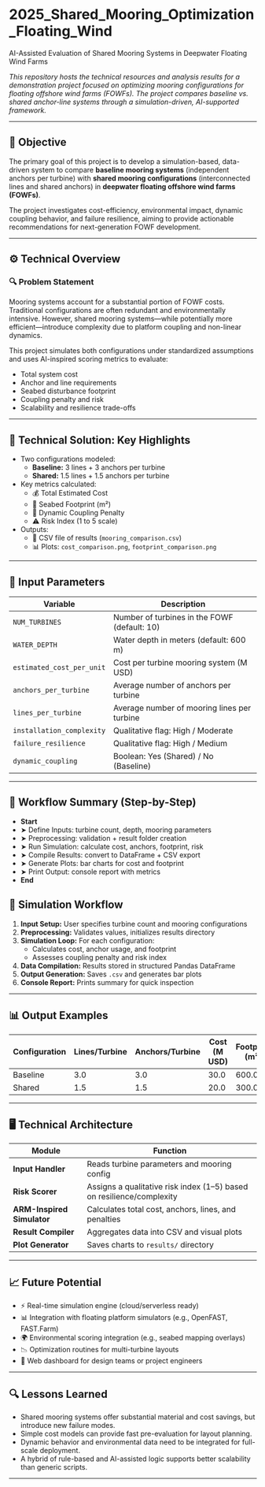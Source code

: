 # 2025_Shared_Mooring_Optimization_Floating_Wind  
AI-Assisted Evaluation of Shared Mooring Systems in Deepwater Floating Wind Farms

*This repository hosts the technical resources and analysis results for a demonstration project focused on optimizing mooring configurations for floating offshore wind farms (FOWFs). The project compares baseline vs. shared anchor-line systems through a simulation-driven, AI-supported framework.*

---


## 🎯 Objective

The primary goal of this project is to develop a simulation-based, data-driven system to compare **baseline mooring systems** (independent anchors per turbine) with **shared mooring configurations** (interconnected lines and shared anchors) in **deepwater floating offshore wind farms (FOWFs)**.

The project investigates cost-efficiency, environmental impact, dynamic coupling behavior, and failure resilience, aiming to provide actionable recommendations for next-generation FOWF development.

---

## ⚙️ Technical Overview

### 🔍 Problem Statement

Mooring systems account for a substantial portion of FOWF costs. Traditional configurations are often redundant and environmentally intensive. However, shared mooring systems—while potentially more efficient—introduce complexity due to platform coupling and non-linear dynamics.

This project simulates both configurations under standardized assumptions and uses AI-inspired scoring metrics to evaluate:

- Total system cost  
- Anchor and line requirements  
- Seabed disturbance footprint  
- Coupling penalty and risk  
- Scalability and resilience trade-offs

---

## 🧠 Technical Solution: Key Highlights

- Two configurations modeled:
  - **Baseline:** 3 lines + 3 anchors per turbine  
  - **Shared:** 1.5 lines + 1.5 anchors per turbine  
- Key metrics calculated:
  - 💰 Total Estimated Cost  
  - 🌱 Seabed Footprint (m²)  
  - 🔄 Dynamic Coupling Penalty  
  - ⚠️ Risk Index (1 to 5 scale)  
- Outputs:
  - 📄 CSV file of results (`mooring_comparison.csv`)  
  - 📊 Plots: `cost_comparison.png`, `footprint_comparison.png`

---

## 📁 Input Parameters

| Variable               | Description                                                       |
|------------------------|-------------------------------------------------------------------|
| `NUM_TURBINES`         | Number of turbines in the FOWF (default: 10)                      |
| `WATER_DEPTH`          | Water depth in meters (default: 600 m)                            |
| `estimated_cost_per_unit` | Cost per turbine mooring system (M USD)                     |
| `anchors_per_turbine`  | Average number of anchors per turbine                             |
| `lines_per_turbine`    | Average number of mooring lines per turbine                       |
| `installation_complexity` | Qualitative flag: High / Moderate                            |
| `failure_resilience`   | Qualitative flag: High / Medium                                   |
| `dynamic_coupling`     | Boolean: Yes (Shared) / No (Baseline)                             |

---

## 🧭 Workflow Summary (Step-by-Step)

- **Start**
- ➤ Define Inputs: turbine count, depth, mooring parameters
- ➤ Preprocessing: validation + result folder creation
- ➤ Run Simulation: calculate cost, anchors, footprint, risk
- ➤ Compile Results: convert to DataFrame + CSV export
- ➤ Generate Plots: bar charts for cost and footprint
- ➤ Print Output: console report with metrics
- **End**


## 🔁 Simulation Workflow

1. **Input Setup:** User specifies turbine count and mooring configurations  
2. **Preprocessing:** Validates values, initializes results directory  
3. **Simulation Loop:** For each configuration:
   - Calculates cost, anchor usage, and footprint  
   - Assesses coupling penalty and risk index  
4. **Data Compilation:** Results stored in structured Pandas DataFrame  
5. **Output Generation:** Saves `.csv` and generates bar plots  
6. **Console Report:** Prints summary for quick inspection  

---

## 📊 Output Examples

| Configuration | Lines/Turbine | Anchors/Turbine | Cost (M USD) | Footprint (m²) | Coupling Penalty | Risk Index |
|---------------|----------------|------------------|--------------|----------------|-------------------|------------|
| Baseline      | 3.0            | 3.0              | 30.0         | 600.0          | 0.0               | 4          |
| Shared        | 1.5            | 1.5              | 20.0         | 300.0          | 0.3               | 2          |

---

## 🖥️ Technical Architecture

| Module                      | Function                                                                 |
|-----------------------------|--------------------------------------------------------------------------|
| **Input Handler**           | Reads turbine parameters and mooring config                             |
| **Risk Scorer**             | Assigns a qualitative risk index (1–5) based on resilience/complexity   |
| **ARM-Inspired Simulator**  | Calculates total cost, anchors, lines, and penalties                    |
| **Result Compiler**         | Aggregates data into CSV and visual plots                               |
| **Plot Generator**          | Saves charts to `results/` directory                                    |

---

## 📈 Future Potential

- ⚡ Real-time simulation engine (cloud/serverless ready)  
- 📊 Integration with floating platform simulators (e.g., OpenFAST, FAST.Farm)  
- 🌍 Environmental scoring integration (e.g., seabed mapping overlays)  
- 📉 Optimization routines for multi-turbine layouts  
- 📡 Web dashboard for design teams or project engineers

---

## 🔍 Lessons Learned

- Shared mooring systems offer substantial material and cost savings, but introduce new failure modes.  
- Simple cost models can provide fast pre-evaluation for layout planning.  
- Dynamic behavior and environmental data need to be integrated for full-scale deployment.  
- A hybrid of rule-based and AI-assisted logic supports better scalability than generic scripts.

---
